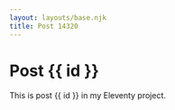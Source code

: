 ```yaml
---
layout: layouts/base.njk
title: Post 14320
---
```


# Post {{ id }}

This is post {{ id }} in my Eleventy project.
